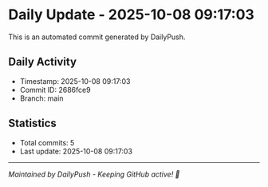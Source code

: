 # Daily Update - 2025-10-08 09:17:03

This is an automated commit generated by DailyPush.

## Daily Activity
- Timestamp: 2025-10-08 09:17:03
- Commit ID: 2686fce9
- Branch: main

## Statistics
- Total commits: 5
- Last update: 2025-10-08 09:17:03

---
*Maintained by DailyPush - Keeping GitHub active! 🚀*
